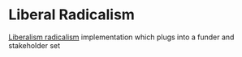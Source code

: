 # Liberal Radicalism

[Liberalism radicalism](https://arxiv.org/abs/1809.06421) implementation which plugs into a funder and stakeholder set
